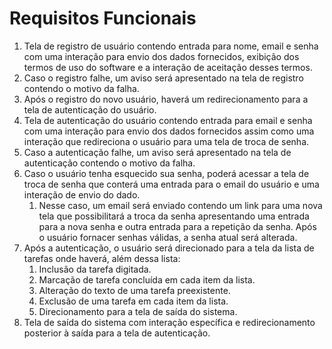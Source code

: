# Requisitos Funcionais

1. Tela de registro de usuário contendo entrada para nome, email e senha com uma interação para envio dos dados fornecidos, exibição dos termos de uso do software e a interação de aceitação desses termos.
2. Caso o registro falhe, um aviso será apresentado na tela de registro contendo o motivo da falha.
3. Após o registro do novo usuário, haverá um redirecionamento para a tela de autenticação do usuário.
4. Tela de autenticação do usuário contendo entrada para email e senha com uma interação para envio dos dados fornecidos assim como uma interação que redireciona o usuário para uma tela de troca de senha. 
5. Caso a autenticação falhe, um aviso será apresentado na tela de autenticação contendo o motivo da falha.
6. Caso o usuário tenha esquecido sua senha, poderá acessar a tela de troca de senha que conterá uma entrada para o email do usuário e uma interação de envio do dado. 
   1. Nesse caso, um email será enviado contendo um link para uma nova tela que possibilitará a troca da senha apresentando uma entrada para a nova senha e outra entrada para a repetição da senha. Após o usuário fornacer senhas válidas, a senha atual será alterada.
7. Após a autenticação, o usuário será direcionado para a tela da lista de tarefas onde haverá, além dessa lista: 
   1. Inclusão da tarefa digitada.
   2. Marcação de tarefa concluída em cada item da lista.
   3. Alteração do texto de uma tarefa preexistente.
   4. Exclusão de uma tarefa em cada item da lista.
   5. Direcionamento para a tela de saída do sistema.
8. Tela de saída do sistema com interação específica e redirecionamento posterior à saída para a tela de autenticação.
